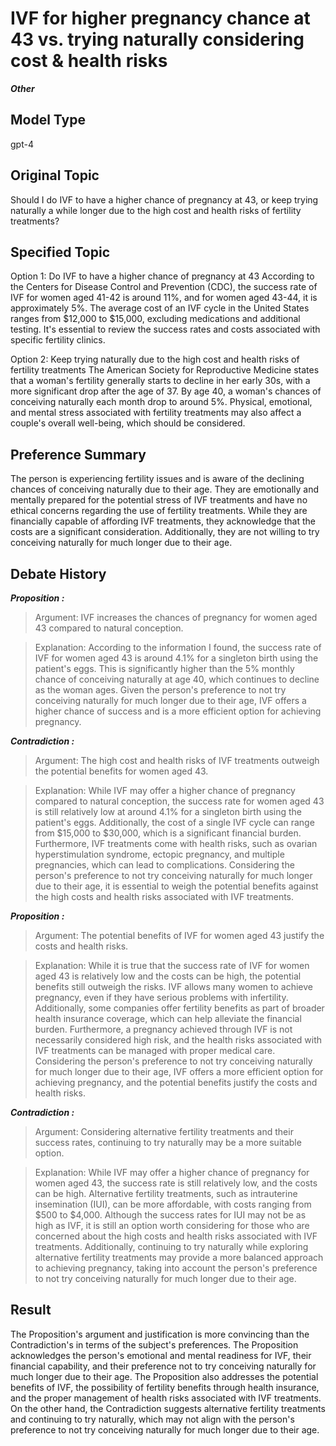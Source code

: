 # IVF for higher pregnancy chance at 43 vs. trying naturally considering cost & health risks


***Other***



## Model Type

gpt-4

## Original Topic

Should I do IVF to have a higher chance of pregnancy at 43, or keep trying naturally a while longer due to the high cost and health risks of fertility treatments?

## Specified Topic

Option 1: Do IVF to have a higher chance of pregnancy at 43
According to the Centers for Disease Control and Prevention (CDC), the success rate of IVF for women aged 41-42 is around 11%, and for women aged 43-44, it is approximately 5%. The average cost of an IVF cycle in the United States ranges from $12,000 to $15,000, excluding medications and additional testing. It's essential to review the success rates and costs associated with specific fertility clinics.

Option 2: Keep trying naturally due to the high cost and health risks of fertility treatments
The American Society for Reproductive Medicine states that a woman's fertility generally starts to decline in her early 30s, with a more significant drop after the age of 37. By age 40, a woman's chances of conceiving naturally each month drop to around 5%. Physical, emotional, and mental stress associated with fertility treatments may also affect a couple's overall well-being, which should be considered.

## Preference Summary

The person is experiencing fertility issues and is aware of the declining chances of conceiving naturally due to their age. They are emotionally and mentally prepared for the potential stress of IVF treatments and have no ethical concerns regarding the use of fertility treatments. While they are financially capable of affording IVF treatments, they acknowledge that the costs are a significant consideration. Additionally, they are not willing to try conceiving naturally for much longer due to their age.

## Debate History


***Proposition :***

> Argument: IVF increases the chances of pregnancy for women aged 43 compared to natural conception.

> Explanation: According to the information I found, the success rate of IVF for women aged 43 is around 4.1% for a singleton birth using the patient's eggs. This is significantly higher than the 5% monthly chance of conceiving naturally at age 40, which continues to decline as the woman ages. Given the person's preference to not try conceiving naturally for much longer due to their age, IVF offers a higher chance of success and is a more efficient option for achieving pregnancy.



***Contradiction :***

> Argument: The high cost and health risks of IVF treatments outweigh the potential benefits for women aged 43.

> Explanation: While IVF may offer a higher chance of pregnancy compared to natural conception, the success rate for women aged 43 is still relatively low at around 4.1% for a singleton birth using the patient's eggs. Additionally, the cost of a single IVF cycle can range from $15,000 to $30,000, which is a significant financial burden. Furthermore, IVF treatments come with health risks, such as ovarian hyperstimulation syndrome, ectopic pregnancy, and multiple pregnancies, which can lead to complications. Considering the person's preference to not try conceiving naturally for much longer due to their age, it is essential to weigh the potential benefits against the high costs and health risks associated with IVF treatments.



***Proposition :***

> Argument: The potential benefits of IVF for women aged 43 justify the costs and health risks.

> Explanation: While it is true that the success rate of IVF for women aged 43 is relatively low and the costs can be high, the potential benefits still outweigh the risks. IVF allows many women to achieve pregnancy, even if they have serious problems with infertility. Additionally, some companies offer fertility benefits as part of broader health insurance coverage, which can help alleviate the financial burden. Furthermore, a pregnancy achieved through IVF is not necessarily considered high risk, and the health risks associated with IVF treatments can be managed with proper medical care. Considering the person's preference to not try conceiving naturally for much longer due to their age, IVF offers a more efficient option for achieving pregnancy, and the potential benefits justify the costs and health risks.



***Contradiction :***

> Argument: Considering alternative fertility treatments and their success rates, continuing to try naturally may be a more suitable option.

> Explanation: While IVF may offer a higher chance of pregnancy for women aged 43, the success rate is still relatively low, and the costs can be high. Alternative fertility treatments, such as intrauterine insemination (IUI), can be more affordable, with costs ranging from $500 to $4,000. Although the success rates for IUI may not be as high as IVF, it is still an option worth considering for those who are concerned about the high costs and health risks associated with IVF treatments. Additionally, continuing to try naturally while exploring alternative fertility treatments may provide a more balanced approach to achieving pregnancy, taking into account the person's preference to not try conceiving naturally for much longer due to their age.



## Result

The Proposition's argument and justification is more convincing than the Contradiction's in terms of the subject's preferences. The Proposition acknowledges the person's emotional and mental readiness for IVF, their financial capability, and their preference not to try conceiving naturally for much longer due to their age. The Proposition also addresses the potential benefits of IVF, the possibility of fertility benefits through health insurance, and the proper management of health risks associated with IVF treatments. On the other hand, the Contradiction suggests alternative fertility treatments and continuing to try naturally, which may not align with the person's preference to not try conceiving naturally for much longer due to their age.